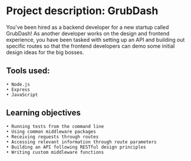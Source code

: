 # Project description: GrubDash

You've been hired as a backend developer for a new startup called GrubDash! 
As another developer works on the design and frontend experience, 
you have been tasked with setting up an API and building out specific routes 
so that the frontend developers can demo some initial design ideas for the big bosses.

## Tools used:

    • Node.js  
    • Express  
    • JavaScript
 
## Learning objectives

    • Running tests from the command line 
    • Using common middleware packages  
    • Receiving requests through routes  
    • Accessing relevant information through route parameters  
    • Building an API following RESTful design principles  
    • Writing custom middleware functions  


